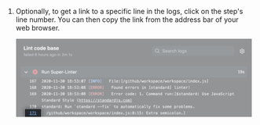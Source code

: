 1. Optionally, to get a link to a specific line in the logs, click on the step's line number. You can then copy the link from the address bar of your web browser.

   ![Button to copy link](/assets/images/help/repository/copy-link-button-updated-2.png)
